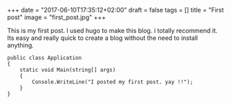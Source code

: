 +++
date = "2017-06-10T17:35:12+02:00"
draft = false
tags = []
title = "First post"
image = "first_post.jpg"
+++

This is my first post. I used hugo to make this blog. i totally recommend it. Its easy and really quick to create a blog without the need to install anything.


```
public class Application
{
	static void Main(string[] args)
	{
		Console.WriteLine("I posted my first post. yay !!");
	}
}
```



